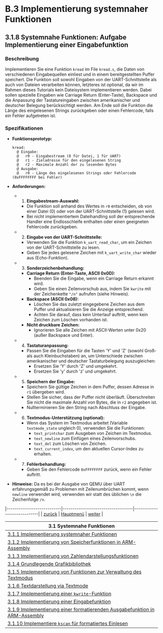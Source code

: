 # B.3 Implementierung systemnaher Funktionen
## 3.1.8 Systemnahe Funktionen: Aufgabe Implementierung einer Eingabefunktion 

### Beschreibung

Implementieren Sie eine Funktion `kread` im File `kread.s`, die Daten von verschiedenen Eingabequellen einliest und in einem bereitgestellten Puffer speichert. Die Funktion soll sowohl Eingaben von der UART-Schnittstelle als auch von Dateien verarbeiten können, letzteres ist optional, da wir im Rahmen dieses Tutorials kein Dateisystem implementieren werden. Dabei sollen spezielle Eingaben wie Carriage Return (Enter-Taste), Backspace und die Anpassung der Tastatureingaben zwischen amerikanischer und deutscher Belegung berücksichtigt werden. Am Ende soll die Funktion die Länge des eingelesenen Strings zurückgeben oder einen Fehlercode, falls ein Fehler aufgetreten ist.

### Spezifikationen

- **Funktionsprototyp:**

  ```assembly
  kread:
    @ Eingabe:
    @   r0 - Eingabestream (0 für Datei, 1 für UART)
    @   r1 - Zieladresse für den eingelesenen String
    @   r2 - Maximale Anzahl der zu lesenden Bytes
    @ Ausgabe:
    @   r0 - Länge des eingelesenen Strings oder Fehlercode (0xFFFFFFFF bei Fehler)
  ```

- **Anforderungen:**

  - 1. **Eingabestream-Auswahl:**
     - Die Funktion soll anhand des Wertes in `r0` entscheiden, ob von einer Datei (0) oder von der UART-Schnittstelle (1) gelesen wird.
     - Bei nicht implementiertem Dateihandling soll der entsprechende Handler eine Endlosschleife enthalten oder einen geeigneten Fehlercode zurückgeben.

  - 2. **Eingabe von der UART-Schnittstelle:**
     - Verwenden Sie die Funktion `k_uart_read_char`, um ein Zeichen von der UART-Schnittstelle zu lesen.
     - Geben Sie jedes gelesene Zeichen mit `k_uart_write_char` wieder aus (Echo-Funktion).

  - 3. **Sonderzeichenbehandlung:**
     - **Carriage Return (Enter-Taste, ASCII 0x0D):**
       - Beenden Sie die Eingabe, wenn ein Carriage Return erkannt wird.
       - Geben Sie einen Zeilenvorschub aus, indem Sie `kwrite` mit der Zeichenkette `"/n"` aufrufen (siehe Hinweis).
     - **Backspace (ASCII 0x08):**
       - Löschen Sie das zuletzt eingegebene Zeichen aus dem Puffer und aktualisieren Sie die Anzeige entsprechend.
       - Achten Sie darauf, dass kein Unterlauf auftritt, wenn kein Zeichen zum Löschen vorhanden ist.
     - **Nicht druckbare Zeichen:**
       - Ignorieren Sie alle Zeichen mit ASCII-Werten unter 0x20 (außer Backspace und Enter).

  - 4. **Tastaturanpassung:**
     - Passen Sie die Eingaben für die Tasten 'Y' und 'Z' (sowohl Groß- als auch Kleinbuchstaben) an, um Unterschiede zwischen amerikanischer und deutscher Tastaturbelegung auszugleichen:
       - Ersetzen Sie 'Y' durch 'Z' und umgekehrt.
       - Ersetzen Sie 'y' durch 'z' und umgekehrt.

  - 5. **Speichern der Eingabe:**
     - Speichern Sie gültige Zeichen in dem Puffer, dessen Adresse in `r1` übergeben wird.
     - Stellen Sie sicher, dass der Puffer nicht überläuft. Überschreiten Sie nicht die maximale Anzahl von Bytes, die in `r2` angegeben ist.
     - Nullterminieren Sie den String nach Abschluss der Eingabe.

  - 6. **Textmodus-Unterstützung (optional):**
     - Wenn das System im Textmodus arbeitet (Variable `textmode_state` ungleich 0), verwenden Sie die Funktionen:
       - `text_printchar` zum Ausgeben von Zeichen im Textmodus.
       - `text_newline` zum Einfügen eines Zeilenvorschubs.
       - `text_del` zum Löschen von Zeichen.
       - `text_current_index`, um den aktuellen Cursor-Index zu erhalten.

  - 7. **Fehlerbehandlung:**
     - Geben Sie den Fehlercode `0xFFFFFFFF` zurück, wenn ein Fehler auftritt.


- **Hinweise:**
Da es bei der Ausgabe von QEMU über UART erfahrungsgemäß zu Problemen mit Zeilenumbrüchen kommt, wenn `newline` verwendet wird, verwenden wir statt des üblichen `\n` die Zeichenfolge `/n`.

|----------------------------|------------------------------------|-----------------------------|
|   [zurück](kwrite_lsg.md)  |   [Hauptmenü](../ueberblick.md)    |   [weiter](kread_lsg.md)    |


|**3.1 Systemnahe Funktionen**                                                                  |
|-----------------------------------------------------------------------------------------------|
| [3.1.1 Implementierung systemnaher Funktionen](sysfunkintro.md)                               |
| [3.1.2 Implementierung von Speicherfunktionen in ARM-Assembly](memue.md)                      |
| [3.1.3 Implementierung von Zahlendarstellungsfunktionen](format_ue.md)                        |
| [3.1.4 Grundlegende Grafikbibliothek](canvas_ue.md)                                           |
| [3.1.5 Implementierung von Funktionen zur Verwaltung des Textmodus](textmode_ue.md)           |
| [3.1.6 Textdarstellung via Textmode](text_ue.md)                                              |
| [3.1.7 Implementierung einer `kwrite`-Funktion](kwrite_ue.md)                                 |
| [3.1.8 Implementierung einer Eingabefunktion](kread_ue.md)                                    |
| [3.1.9 Implementierung einer formatierenden Ausgabefunktion in ARM-Assembly](kprintf_ue.md)   |
| [3.1.10 Implementiere `kscan` für formatiertes Einlesen](kscan_ue.md)                         |